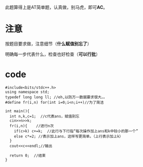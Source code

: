 此题算得上是AT简单题，认真做，别马虎，即可**AC**。
# 注意
按题目要求做，注意细节（**什么赋值别忘了**）

明确每一步代表什么，检查也好检查（**可以行批**）
# code
```
#include<bits/stdc++.h>
using namespace std;
typedef long long ll; //eh,以防万一数据要求很大。。
#define fr(i,n) for(int i=0;i<n;i++)//为了简洁

int main(){
  int n,k,c=1;  //c代表ans，赋值别忘
  cin>>n>>k;
  fr(i,n){    //进行n次
    if(c>k) c+=k;  //此行与下行指“每次操作加上ans和k中较小的那一个”
    else c*=2; //表示加上ans，这样写更简单。（上行表示加上k）
  }
  cout<<c<<endl;//输出
  
  return 0;  //结束
}

```